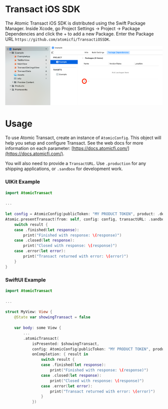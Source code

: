 # Transact iOS SDK

The Atomic Transact iOS SDK is distributed using the Swift Package Manager. Inside Xcode, go Project Settings -> Project -> Package Dependencies and click the + to add a new Package. Enter the Package URL `https://github.com/atomicfi/TransactiOSSDK`. 

![](Images/SPMExample.png)

# Usage

To use Atomic Transact, create an instance of `AtomicConfig`. This object will help you setup and configure Transact. See the web docs for more information on each parameter: [https://docs.atomicfi.com/](https://docs.atomicfi.com/).

You will also need to provide a `TransactURL`. Use `.production` for any shipping applications, or `.sandbox` for development work. 

### UIKit Example

```Swift
import AtomicTransact

...

let config = AtomicConfig(publicToken: "MY PRODUCT TOKEN", product: .deposit)
Atomic.presentTransact(from: self, config: config, transactURL: .sandbox) { result in
	switch result {
	case .finished(let response):
		print("Finished with response: \(response)")
	case .closed(let response):
		print("Closed with response: \(response)")
	case .error(let error):
		print("Transact returned with error: \(error)")
	}
}

```


### SwiftUI Example

```Swift
import AtomicTransact

...

struct MyView: View {
	@State var showingTransact = false
	
    var body: some View {
		...
		.atomicTransact(
			isPresented: $showingTransact,
			config: AtomicConfig(publicToken: "MY PRODUCT TOKEN", product: .deposit),
			onCompletion: { result in
				switch result {
				case .finished(let response):
					print("Finished with response: \(response)")
				case .closed(let response):
					print("Closed with response: \(response)")
				case .error(let error):
					print("Transact returned with error: \(error)")
				}
			})

```